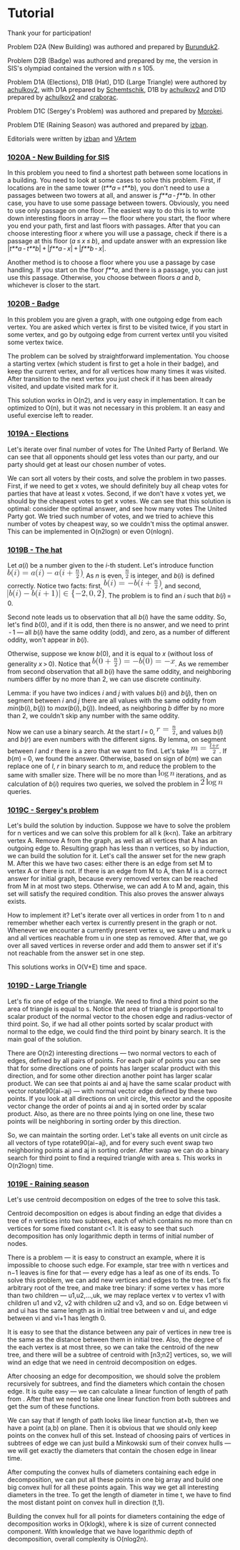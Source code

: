 # Tutorial

Thank your for participation!

Problem D2A (New Building) was authored and prepared by [Burunduk2](https://codeforces.com/profile/Burunduk2 "Expert Burunduk2").

Problem D2B (Badge) was authored and prepared by me, the version in SIS's olympiad contained the version with *n* ≤ 105.

Problem D1A (Elections), D1B (Hat), D1D (Large Triangle) were authored by [achulkov2](https://codeforces.com/profile/achulkov2 "Expert achulkov2"), with D1A prepared by [Schemtschik](https://codeforces.com/profile/Schemtschik "Candidate Master Schemtschik"), D1B by [achulkov2](https://codeforces.com/profile/achulkov2 "Expert achulkov2") and D1D prepared by [achulkov2](https://codeforces.com/profile/achulkov2 "Expert achulkov2") and [craborac](https://codeforces.com/profile/craborac "International Grandmaster craborac").

Problem D1C (Sergey's Problem) was authored and prepared by [Morokei](https://codeforces.com/profile/Morokei "Master Morokei").

Problem D1E (Raining Season) was authored and prepared by [izban](https://codeforces.com/profile/izban "International Grandmaster izban").

Editorials were written by [izban](https://codeforces.com/profile/izban "International Grandmaster izban") and [VArtem](https://codeforces.com/profile/VArtem "International Grandmaster VArtem")

 
### [1020A - New Building for SIS](../problems/A._New_Building_for_SIS.md "Codeforces Round 503 (by SIS, Div. 2)")

In this problem you need to find a shortest path between some locations in a building. You need to look at some cases to solve this problem. First, if locations are in the same tower (*t**a* = *t**b*), you don't need to use a passages between two towers at all, and answer is *f**a* - *f**b*. In other case, you have to use some passage between towers. Obviously, you need to use only passage on one floor. The easiest way to do this is to write down interesting floors in array — the floor where you start, the floor where you end your path, first and last floors with passages. After that you can choose interesting floor *x* where you will use a passage, check if there is a passage at this floor (*a* ≤ *x* ≤ *b*), and update answer with an expression like |*t**a* - *t**b*| + |*f**a* - *x*| + |*f**b* - *x*|.

Another method is to choose a floor where you use a passage by case handling. If you start on the floor *f**a*, and there is a passage, you can just use this passage. Otherwise, you choose between floors *a* and *b*, whichever is closer to the start.

 
### [1020B - Badge](../problems/B._Badge.md "Codeforces Round 503 (by SIS, Div. 2)")

In this problem you are given a graph, with one outgoing edge from each vertex. You are asked which vertex is first to be visited twice, if you start in some vertex, and go by outgoing edge from current vertex until you visited some vertex twice.

The problem can be solved by straightforward implementation. You choose a starting vertex (which student is first to get a hole in their badge), and keep the current vertex, and for all vertices how many times it was visited. After transition to the next vertex you just check if it has been already visited, and update visited mark for it.

This solution works in O(n2), and is very easy in implementation. It can be optimized to O(n), but it was not necessary in this problem. It an easy and useful exercise left to reader.

 
### [1019A - Elections](https://codeforces.com/contest/1019/problem/A "Codeforces Round 503 (by SIS, Div. 1)")

Let's iterate over final number of votes for The United Party of Berland. We can see that all opponents should get less votes than our party, and our party should get at least our chosen number of votes.

We can sort all voters by their costs, and solve the problem in two passes. First, if we need to get x votes, we should definitely buy all cheap votes for parties that have at least x votes. Second, if we don't have x votes yet, we should by the cheapest votes to get x votes. We can see that this solution is optimal: consider the optimal answer, and see how many votes The United Party got. We tried such number of votes, and we tried to achieve this number of votes by cheapest way, so we couldn't miss the optimal answer. This can be implemented in O(n2logn) or even O(nlogn).

 
### [1019B - The hat](https://codeforces.com/contest/1019/problem/B "Codeforces Round 503 (by SIS, Div. 1)")

Let *a*(*i*) be a number given to the *i*-th student. Let's introduce function ![](images/880a8c8449142c6da17044c52108c10c677056f0.png). As *n* is even, ![](images/a64c1b2df604f8cfa9acf6716a3cc1424488361e.png) is integer, and *b*(*i*) is defined correctly. Notice two facts: first, ![](images/009572c0fc822ffe6630bead124cbe18cf8daddc.png), and second, ![](images/8b56c507ffcf6402ee1600fde2e9487faf643111.png). The problem is to find an *i* such that *b*(*i*) = 0. 

Second note leads us to observation that all *b*(*i*) have the same oddity. So, let's find *b*(0), and if it is odd, then there is no answer, and we need to print  - 1 — all *b*(*i*) have the same oddity (odd), and zero, as a number of different oddity, won't appear in *b*(*i*).

Otherwise, suppose we know *b*(0), and it is equal to *x* (without loss of generality *x* > 0). Notice that ![](images/b32ae7807563a0db8548872cea33051f9f00a110.png). As we remember from second observation that all *b*(*i*) have the same oddity, and neighboring numbers differ by no more than 2, we can use discrete continuity. 

Lemma: if you have two indices *i* and *j* with values *b*(*i*) and *b*(*j*), then on segment between *i* and *j* there are all values with the same oddity from *min*(*b*(*i*), *b*(*j*)) to *max*(*b*(*i*), *b*(*j*)). Indeed, as neighboring *b* differ by no more than 2, we couldn't skip any number with the same oddity.

Now we can use a binary search. At the start *l* = 0, ![](images/23043b0aac84f39d680424f833654e671028499a.png), and values *b*(*l*) and *b*(*r*) are even numbers with the different signs. By lemma, on segment between *l* and *r* there is a zero that we want to find. Let's take ![](images/87478a2a48f68a627604e5fc2e962ad88d7f0b67.png). If *b*(*m*) = 0, we found the answer. Otherwise, based on sign of *b*(*m*) we can replace one of *l*, *r* in binary search to *m*, and reduce the problem to the same with smaller size. There will be no more than ![](images/e534f2da678188382079d5eae762e91981566186.png) iterations, and as calculation of *b*(*i*) requires two queries, we solved the problem in ![](images/4498e77e1a9bb9260825a079ad2883e463d766ea.png) queries.

 
### [1019C - Sergey's problem](https://codeforces.com/contest/1019/problem/C "Codeforces Round 503 (by SIS, Div. 1)")

Let's build the solution by induction. Suppose we have to solve the problem for n vertices and we can solve this problem for all k (k<n). Take an arbitrary vertex A. Remove A from the graph, as well as all vertices that A has an outgoing edge to. Resulting graph has less than n vertices, so by induction, we can build the solution for it. Let's call the answer set for the new graph M. After this we have two cases: either there is an edge from set M to vertex A or there is not. If there is an edge from M to A, then M is a correct answer for initial graph, because every removed vertex can be reached from M in at most two steps. Otherwise, we can add A to M and, again, this set will satisfy the required condition. This also proves the answer always exists.

How to implement it? Let's iterate over all vertices in order from 1 to n and remember whether each vertex is currently present in the graph or not. Whenever we encounter a currently present vertex u, we save u and mark u and all vertices reachable from u in one step as removed. After that, we go over all saved vertices in reverse order and add them to answer set if it's not reachable from the answer set in one step.

This solutions works in O(V+E) time and space.

 
### [1019D - Large Triangle](https://codeforces.com/contest/1019/problem/D "Codeforces Round 503 (by SIS, Div. 1)")

Let's fix one of edge of the triangle. We need to find a third point so the area of triangle is equal to s. Notice that area of triangle is proportional to scalar product of the normal vector to the chosen edge and radius-vector of third point. So, if we had all other points sorted by scalar product with normal to the edge, we could find the third point by binary search. It is the main goal of the solution.

There are O(n2) interesting directions — two normal vectors to each of edges, defined by all pairs of points. For each pair of points you can see that for some directions one of points has larger scalar product with this direction, and for some other direction another point has larger scalar product. We can see that points ai and aj have the same scalar product with vector rotate90(ai−aj) — with normal vector edge defined by these two points. If you look at all directions on unit circle, this vector and the opposite vector change the order of points ai and aj in sorted order by scalar product. Also, as there are no three points lying on one line, these two points will be neighboring in sorting order by this direction.

So, we can maintain the sorting order. Let's take all events on unit circle as all vectors of type rotate90(ai−aj), and for every such event swap two neighboring points ai and aj in sorting order. After swap we can do a binary search for third point to find a required triangle with area s. This works in O(n2logn) time.

 
### [1019E - Raining season](https://codeforces.com/contest/1019/problem/E "Codeforces Round 503 (by SIS, Div. 1)")

Let's use centroid decomposition on edges of the tree to solve this task.

Centroid decomposition on edges is about finding an edge that divides a tree of n vertices into two subtrees, each of which contains no more than cn vertices for some fixed constant c<1. It is easy to see that such decomposition has only logarithmic depth in terms of initial number of nodes.

There is a problem — it is easy to construct an example, where it is impossible to choose such edge. For example, star tree with n vertices and n−1 leaves is fine for that — every edge has a leaf as one of its ends. To solve this problem, we can add new vertices and edges to the tree. Let's fix arbitrary root of the tree, and make tree binary: if some vertex v has more than two children — u1,u2,…,uk, we may replace vertex v to vertex v1 with children u1 and v2, v2 with children u2 and v3, and so on. Edge between vi and ui has the same length as in initial tree between v and ui, and edge between vi and vi+1 has length 0.

It is easy to see that the distance between any pair of vertices in new tree is the same as the distance between them in initial tree. Also, the degree of the each vertex is at most three, so we can take the centroid of the new tree, and there will be a subtree of centroid with [n3;n2] vertices, so, we will wind an edge that we need in centroid decomposition on edges.

After choosing an edge for decomposition, we should solve the problem recursively for subtrees, and find the diameters which contain the chosen edge. It is quite easy — we can calculate a linear function of length of path from . After that we need to take one linear function from both subtrees and get the sum of these functions.

We can say that if length of path looks like linear function at+b, then we have a point (a,b) on plane. Then it is obvious that we should only keep points on the convex hull of this set. Instead of choosing pairs of vertices in subtrees of edge we can just build a Minkowski sum of their convex hulls — we will get exactly the diameters that contain the chosen edge in linear time.

After computing the convex hulls of diameters containing each edge in decomposition, we can put all these points in one big array and build one big convex hull for all these points again. This way we get all interesting diameters in the tree. To get the length of diameter in time t, we have to find the most distant point on convex hull in direction (t,1).

Building the convex hull for all points for diameters containing the edge of decomposition works in O(klogk), where k is size of current connected component. With knowledge that we have logarithmic depth of decomposition, overall complexity is O(nlog2n).

